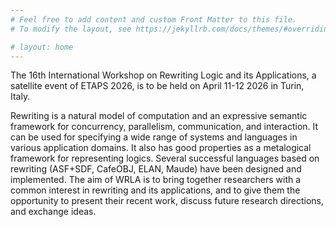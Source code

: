 ```yaml
---
# Feel free to add content and custom Front Matter to this file.
# To modify the layout, see https://jekyllrb.com/docs/themes/#overriding-theme-defaults

# layout: home
---
```


The 16th International Workshop on Rewriting Logic and its
Applications, a satellite event of ETAPS 2026, is to be held on April
11-12 2026 in Turin, Italy.

Rewriting is a natural model of computation and an expressive semantic
framework for concurrency, parallelism, communication, and
interaction. It can be used for specifying a wide range of systems and
languages in various application domains. It also has good properties
as a metalogical framework for representing logics. Several successful
languages based on rewriting (ASF+SDF, CafeOBJ, ELAN, Maude) have been
designed and implemented. The aim of WRLA is to bring together
researchers with a common interest in rewriting and its applications,
and to give them the opportunity to present their recent work, discuss
future research directions, and exchange ideas.
